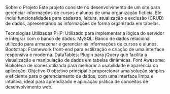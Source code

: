 Sobre o Projeto
Este projeto consiste no desenvolvimento de um site para gerenciar informações de cursos e alunos de uma organização fictícia. Ele inclui funcionalidades para cadastro, leitura, atualização e exclusão (CRUD) de dados, apresentando as informações de forma organizada em tabelas.

Tecnologias Utilizadas
PHP: Utilizado para implementar a lógica do servidor e integrar com o banco de dados.
MySQL: Banco de dados relacional utilizado para armazenar e gerenciar as informações de cursos e alunos.
Bootstrap: Framework front-end para estilização e criação de uma interface responsiva e moderna.
DataTables: Plugin para jQuery que facilita a visualização e manipulação de dados em tabelas dinâmicas.
Font Awesome: Biblioteca de ícones utilizada para melhorar a usabilidade e aparência da aplicação.
Objetivo
O objetivo principal é proporcionar uma solução simples e eficiente para o gerenciamento de dados, com uma interface limpa e intuitiva, ideal para aprendizado e aplicação prática de conceitos de desenvolvimento web.
